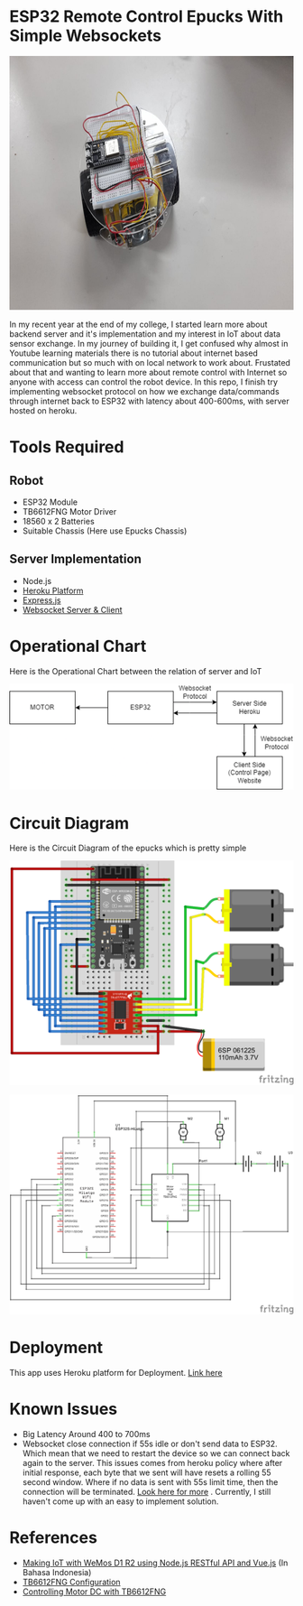 # ESP32 Remote Control Epucks With Simple Websockets
<p align="center">
  <img width="900" height="450" src="doc/esp32 robot.jpeg">
</p>

In my recent year at the end of my college, I started learn more about backend server and it's implementation and my interest in IoT about data sensor exchange. In my journey of building it, I get confused why almost in Youtube learning materials there is no tutorial about internet based communication but so much with on local network to work about. Frustated about that and wanting to learn more about remote control with Internet so anyone with access can control the robot device. In this repo, I finish try implementing websocket protocol on how we exchange data/commands through internet back to ESP32 with latency about 400-600ms, with server hosted on heroku.

# Tools Required
## Robot
* ESP32 Module
* TB6612FNG Motor Driver
* 18560 x 2 Batteries
* Suitable Chassis (Here use Epucks Chassis)

## Server Implementation
* Node.js
* [Heroku Platform](https://heroku.com)
* [Express.js](https://expressjs.com/)
* [Websocket Server & Client](https://www.npmjs.com/package/ws)

# Operational Chart
Here is the Operational Chart between the relation of server and IoT
<p align="center">
  <img src="doc/Operational Chart ESP32-ws.png">
</p>

# Circuit Diagram
Here is the Circuit Diagram of the epucks which is pretty simple
<p align="center">
  <img src="doc/Circuit Diagram.png">
</p>
<p align="center">
  <img src="doc/ESP32 TB6612FNG Schema.png">
</p>

# Deployment
This app uses Heroku platform for Deployment.
[Link here](https://esp32-ws.herokuapp.com/)

# Known Issues
* Big Latency Around 400 to 700ms
* Websocket close connection if 55s idle or don't send data to ESP32. Which mean that we need to restart the device so we can connect back again to the server. This issues comes from heroku policy where after initial response, each byte that we sent will have resets a rolling 55 second window. Where if no data is sent with 55s limit time, then the connection will be terminated. [Look here for more](https://devcenter.heroku.com/articles/http-routing#timeouts) . Currently, I still haven't come up with an easy to implement solution.


# References
* [Making IoT with WeMos D1 R2 using Node.js RESTful API and Vue.js](https://rafipriatna.id/membuat-iot-dengan-wemos-d1-r2-esp8266-serta-menggunakan-api-nodejs-dan-vuejs#konfigurasi-server) (In Bahasa Indonesia)
* [TB6612FNG Configuration](https://learn.sparkfun.com/tutorials/tb6612fng-hookup-guide/all)
* [Controlling Motor DC with TB6612FNG](https://forum.makerforums.info/t/controlling-a-dc-motor-with-tb6612fng-on-esp32/83702/3)
